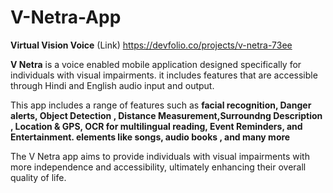 # V-Netra-App
**Virtual Vision Voice**
(Link) https://devfolio.co/projects/v-netra-73ee

**V Netra** is a voice enabled mobile application designed specifically for individuals with visual impairments. it includes features that are accessible through Hindi and English audio input and output. 

This app includes a range of features such as **facial recognition, Danger alerts,  Object Detection , Distance Measurement,Surroundng Description , Location & GPS, OCR for multilingual reading, Event Reminders, and Entertainment. elements like songs, audio books , and many more**

The V Netra app aims to provide individuals with visual impairments with more independence and accessibility, ultimately enhancing their overall quality of life.
